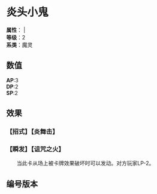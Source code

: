 <script setup>
let list = [
    { number: "SP02-010", url: "/packs/SP02" }
]
</script>

# 炎头小鬼

**属性**：<CardAttribute text="火"/> | <CardAttribute text="暗"/><br>
**等级**：2<br>
**系类**：魔灵

## 数值

**AP**:3<br>
**DP**:2<br>
**SP**:2

## 效果

### 【招式】【炎舞击】

### 【瞬发】【诅咒之火】

&emsp;&emsp;当此卡从场上被卡牌效果破坏时可以发动。对方玩家LP-2。

## 编号版本

<CardNumberBox :list="list"/>
